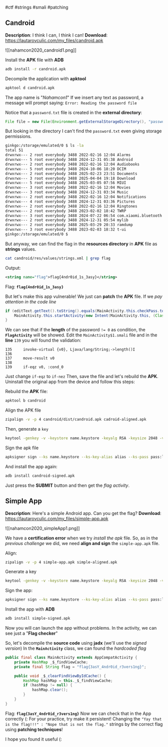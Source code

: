 #ctf #strings #smali #patching 
## Candroid
**Description**: I think I can, I think I can!
**Download**: https://lautarovculic.com/my_files/candroid.apk

![[nahamcon2020_candroid1.png]]

Install the **APK** file with **ADB**
```bash
adb install -r candroid.apk
```

Decompile the application with **apktool**
```bash
apktool d candroid.apk
```

The app name is "*Nahamcon1*"
If we insert any text as password, a message will prompt saying:
`Error: Reading the password file`

Notice that a `password.txt` file is created in the **external directory**:
```java
File file = new File(Environment.getExternalStorageDirectory(), "password.txt");
```

But looking in the directory I can't find the `password.txt` even giving storage permissions.
```bash
ginkgo:/storage/emulated/0 $ ls -la
total 51
drwxrwx--- 2 root everybody 3488 2022-02-16 12:04 Alarms
drwxrwx--- 5 root everybody 3488 2024-12-31 05:38 Android
drwxrwx--- 2 root everybody 3488 2022-02-16 12:04 Audiobooks
drwxrwx--- 5 root everybody 3488 2024-10-06 18:20 DCIM
drwxrwx--- 2 root everybody 3488 2025-02-23 23:51 Documents
drwxrwx--- 3 root everybody 3488 2025-04-04 19:18 Download
drwxrwx--- 5 root everybody 3488 2025-03-05 07:56 MIUI
drwxrwx--- 3 root everybody 3488 2022-02-16 12:04 Movies
drwxrwx--- 3 root everybody 3488 2024-12-31 03:34 Music
drwxrwx--- 2 root everybody 3488 2022-02-16 12:04 Notifications
drwxrwx--- 4 root everybody 3488 2024-12-31 03:36 Pictures
drwxrwx--- 2 root everybody 3488 2022-02-16 12:04 Ringtones
drwxrwx--- 2 root everybody 3488 2023-02-02 18:42 TWRP
drwxrwx--- 3 root everybody 3488 2024-07-22 06:54 com.xiaomi.bluetooth
drwxrwx--- 2 root everybody 3488 2024-12-31 05:54 mylib
drwxrwx--- 2 root everybody 3488 2025-03-29 20:33 ramdump
drwxrwx--- 3 root everybody 3488 2023-02-03 18:32 t-ui
ginkgo:/storage/emulated/0 $
```

But anyway, we can find the flag in the **resources directory** in **APK** file as **strings** values.
```bash
cat candroid/res/values/strings.xml | grep flag
```
Output:
```XML
<string name="flag">flag{4ndr0id_1s_3asy}</string>
```

Flag: **`flag{4ndr0id_1s_3asy}`**

But let's make this app vulnerable!
We just can **patch** the **APK** file.
If we *pay attention in the code line*
```java
if (editText.getText().toString().equals(MainActivity.this.checkPass.toString()) && MainActivity.this.checkPass.toString().length() != 0) {
    MainActivity.this.startActivity(new Intent(MainActivity.this, (Class<?>) FlagActivity.class));
}
```

We can see that if the **length** of the password `!= 0` as condition, the **`FlagActivity`** will be showed.
Edit the `MainActivity$1.smali` file and in the **line** `139` you will found the validation:
```smali
135     invoke-virtual {v0}, Ljava/lang/String;->length()I
136
137     move-result v0
138
139     if-eqz v0, :cond_0
```
Just change `if-eqz` to `if-nez`
Then, save the file and let's rebuild the **APK**.
Uninstall the original app from the device and follow this steps:

Rebuild the **APK** file:
```bash
apktool b candroid
```

Align the APK file
```bash
zipalign -v -p 4 candroid/dist/candroid.apk cadroid-aligned.apk
```

Then, generate a `key`
```bash
keytool -genkey -v -keystore name.keystore -keyalg RSA -keysize 2048 -validity 10000 -alias alias
```

Sign the apk file
```bash
apksigner sign --ks name.keystore --ks-key-alias alias --ks-pass pass:lautaro --key-pass pass:lautaro --out candroid-signed.apk candroid-aligned.apk
```

And install the app again:
```bash
adb install candroid-signed.apk
```

Just press the **SUBMIT** button and then get the *flag activity*.

## Simple App
**Description**: Here's a simple Android app. Can you get the flag?
**Download**: https://lautarovculic.com/my_files/simple-app.apk

![[nahamcon2020_simpleApp1.png]]

We have a **certification error** when we try *install the apk* file.
So, as in the *previous challenge* we did, we need **align and sign** the `simple-app.apk` file.

Align:
```bash
zipalign -v -p 4 simple-app.apk simple-aligned.apk
```

Generate a key
```bash
keytool -genkey -v -keystore name.keystore -keyalg RSA -keysize 2048 -validity 10000 -alias alias
```

Sign the app:
```bash
apksigner sign --ks name.keystore --ks-key-alias alias --ks-pass pass:lautaro --key-pass pass:lautaro --out simple-signed.apk simple-aligned.apk
```

Install the app with **ADB**
```bash
adb install simple-signed.apk
```

Now you will can launch the app without problems.
In the activity, we can see just a "**Flag checker**"

So, let's decompile the **source code** using **jadx** (we'll use the *signed version*)
In the **`MainActivity`** class, we can found the *hardcoded flag*
```java
public final class MainActivity extends AppCompatActivity {
    private HashMap _$_findViewCache;
    private final String flag = "flag{3asY_4ndr0id_r3vers1ng}";

    public void _$_clearFindViewByIdCache() {
        HashMap hashMap = this._$_findViewCache;
        if (hashMap != null) {
            hashMap.clear();
        }
    }
}
```

Flag: **`flag{3asY_4ndr0id_r3vers1ng}`**
Now we can check that in the App correctly (:
For your practice, try make it persistent!
Changing the
`"Yay that is the flag!!!" : "Nope that is not the flag."` strings by the correct flag using **patching techniques**!

I hope you found it useful (: